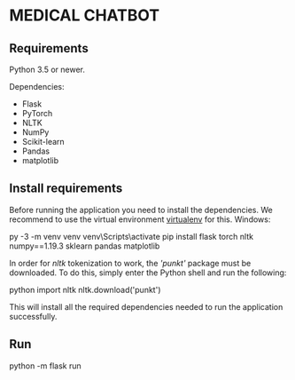 # MEDICAL CHATBOT

## Requirements

Python 3.5 or newer.

Dependencies:

- Flask
- PyTorch
- NLTK
- NumPy
- Scikit-learn
- Pandas
- matplotlib

## Install requirements

Before running the application you need to install the dependencies. We recommend to use the virtual environment
[virtualenv](https://pypi.org/project/virtualenv/) for this.
Windows:

py -3 -m venv venv
venv\Scripts\activate
pip install flask torch nltk numpy==1.19.3 sklearn pandas matplotlib



In order for _nltk_ tokenization to work, the _'punkt'_ package must be downloaded. To do this, simply enter the Python shell and run the following:

python
import nltk
nltk.download('punkt')

This will install all the required dependencies needed to run the application successfully.

## Run

python -m flask run

